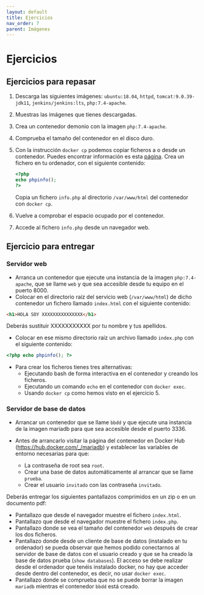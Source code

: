 ```yaml
---
layout: default
title: Ejercicios
nav_order: 7
parent: Imágenes
---
```

# Ejercicios

## Ejercicios para repasar

1. Descarga las siguientes imágenes: `ubuntu:18.04`, `httpd`, `tomcat:9.0.39-jdk11`, `jenkins/jenkins:lts`, `php:7.4-apache`.
2. Muestras las imágenes que tienes descargadas.
3. Crea un contenedor demonio con la imagen `php:7.4-apache`.
4. Comprueba el tamaño del contenedor en el disco duro.
5. Con la instrucción `docker cp` podemos copiar ficheros a o desde un contenedor. Puedes encontrar información es esta [página](https://docs.docker.com/engine/reference/commandline/cp/). 
    Crea un fichero en tu ordenador, con el siguiente contenido:

    ```php
    <?php
    echo phpinfo();
    ?>
    ```
    Copia un fichero `info.php` al directorio `/var/www/html` del contenedor con `docker cp`.
6. Vuelve a comprobar el espacio ocupado por el contenedor.
7. Accede al fichero `info.php` desde un navegador web.

## Ejercicio para entregar

### Servidor web

* Arranca un contenedor que ejecute una instancia de la imagen `php:7.4-apache`, que se llame `web` y que sea accesible desde tu equipo en el puerto 8000.
* Colocar en el directorio raíz del servicio web (`/var/www/html`) de dicho contenedor un fichero llamado `index.html` con el siguiente contenido:
```html
<h1>HOLA SOY XXXXXXXXXXXXXXX</h1>
```
Deberás sustituir XXXXXXXXXXX por tu nombre y tus apellidos.

* Colocar en ese mismo directorio raíz un archivo llamado `index.php` con el siguiente contenido:
```php
<?php echo phpinfo(); ?>
```
* Para crear los ficheros tienes tres alternativas:
    * Ejecutando bash de forma interactiva en el contenedor y creando los ficheros.
    * Ejecutando un comando `echo` en el contenedor con `docker exec`.
    * Usando `docker cp` como hemos visto en el ejercicio 5.

### Servidor de base de datos

* Arrancar un contenedor que se llame `bbdd` y que ejecute una instancia de la imagen mariadb para que sea accesible desde el puerto 3336.
* Antes de arrancarlo visitar la página del contenedor en Docker Hub (https://hub.docker.com/_/mariadb) y establecer las variables de entorno necesarias para que:

    * La contraseña de root sea `root`.
    * Crear una base de datos automáticamente al arrancar que se llame `prueba`.
    * Crear el usuario `invitado` con las contraseña `invitado`.

Deberás entregar los siguientes pantallazos comprimidos en un zip o en un documento pdf:

* Pantallazo que desde el navegador muestre el fichero `index.html`.
* Pantallazo que desde el navegador muestre el fichero `index.php`.
* Pantallazo donde se vea el tamaño del contenedor `web` después de crear los dos ficheros.
* Pantallazo donde desde un cliente de base de datos (instalado en tu ordenador) se pueda observar que hemos podido conectarnos al servidor de base de datos con el usuario creado y que se ha creado la base de datos prueba (`show databases`). El acceso se debe realizar desde el ordenador que tenéis instalado docker, no hay que acceder desde dentro del contenedor, es decir, no usar `docker exec`.
* Pantallazo donde se comprueba que no se puede borrar la imagen `mariadb` mientras el contenedor `bbdd` está creado.

